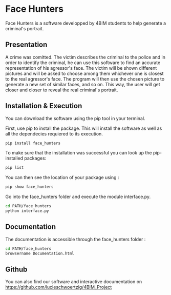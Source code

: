 # Face Hunters

Face Hunters is a software developped by 4BIM students to help generate a criminal's portrait.

## Presentation

A crime was comitted. The victim describes the criminal to the police and in order to identify the criminal, he can use this software to find an accurate representation of his agressor's face. The victim will be shown different pictures and will be asked to choose among them whichever one is closest to the real agressor's face. The program will then use the chosen picture to generate a new set of similar faces, and so on. This way, the user will get closer and closer to reveal the real criminal's portrait.

## Installation & Execution

You can download the software using the pip tool in your terminal.

First, use pip to install the package. This will install the software as well as all the dependecies requiered to its execution.
```sh
pip install face_hunters
```

To make sure that the installation was successful you can look up the pip-installed packages:
```sh
pip list
```
You can then see the location of your package using :
```sh
pip show face_hunters
```
Go into the face_hunters folder and execute the module interface.py.
```sh
cd PATH/face_hunters
python interface.py
```

## Documentation

The documentation is accessible through the face_hunters folder :
```sh
cd PATH/face_hunters
browsername Documentation.html
```

## Github

You can also find our software and interactive documentation on https://github.com/lucieschwoertzig/4BIM_Project
